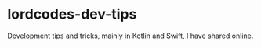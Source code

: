 # lordcodes-dev-tips
Development tips and tricks, mainly in Kotlin and Swift, I have shared online.
